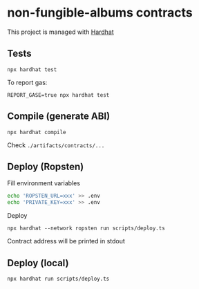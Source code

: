 # non-fungible-albums contracts

This project is managed with [Hardhat](https://hardhat.org/)

## Tests

```
npx hardhat test
```

To report gas:
```
REPORT_GASE=true npx hardhat test
```

## Compile (generate ABI)

```
npx hardhat compile
```

Check `./artifacts/contracts/...`

## Deploy (Ropsten)

Fill environment variables
```bash
echo 'ROPSTEN_URL=xxx' >> .env
echo 'PRIVATE_KEY=xxx' >> .env
```

Deploy
```
npx hardhat --network ropsten run scripts/deploy.ts
```

Contract address will be printed in stdout

## Deploy (local)

```
npx hardhat run scripts/deploy.ts
```